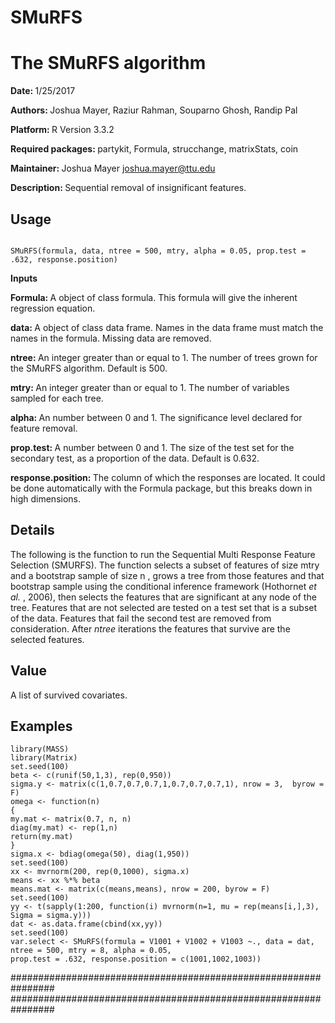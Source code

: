 # SMuRFS
<h1> The SMuRFS algorithm </h1>

<b> Date: </b> 1/25/2017

<b> Authors: </b> Joshua Mayer, Raziur Rahman, Souparno Ghosh, Randip Pal

<b> Platform: </b> R Version 3.3.2

<b> Required packages: </b>  partykit, Formula, strucchange, matrixStats, coin

<b> Maintainer: </b> Joshua Mayer <emph> joshua.mayer@ttu.edu </emph> 

<b> Description: </b> Sequential removal of insignificant features.

<h2> Usage </h2>

<code>
SMuRFS(formula, data, ntree = 500, mtry, alpha = 0.05, prop.test = .632, response.position)
</code>

<b> Inputs </b>

<strong> Formula: </strong> A object of class formula. This formula will give the inherent regression equation.

<strong> data: </strong> A object of class data frame. Names in the data frame must match the names in the formula. Missing data are removed.

<strong> ntree: </strong> An integer greater than or equal to 1. The number of trees grown for the SMuRFS algorithm. Default is 500.

<strong> mtry: </strong> An integer greater than or equal to 1. The number of variables sampled for each tree.

<strong> alpha: </strong> An number between 0 and 1. The significance level declared for feature removal.

<strong> prop.test: </strong> A number between 0 and 1. The size of the test set for the secondary test, as a proportion of the data. Default is 0.632.

<strong> response.position: </strong>  The column of which the responses are located. It could be done automatically with the Formula package, but this breaks down in high dimensions.

<h2> Details </h2> The following is the function to run the Sequential Multi Response Feature Selection (SMURFS). The function selects a subset of features of size <emph> mtry </emph> and a bootstrap sample of size <emph> n </emph>, grows a tree from those features and that bootstrap sample using the conditional inference framework (Hothornet <i> et al. </i>, 2006), then selects the features that are significant at any node of the tree. Features that are not selected are tested on a test set that is a subset of the data. Features that fail the second test are removed from consideration. After <i> ntree </i> iterations the features that survive are the selected features.

<h2> Value </h2> A list of survived covariates.

<h2> Examples </h2> 

    library(MASS)
    library(Matrix)
    set.seed(100)
    beta <- c(runif(50,1,3), rep(0,950))  
    sigma.y <- matrix(c(1,0.7,0.7,0.7,1,0.7,0.7,0.7,1), nrow = 3,  byrow = F)
    omega <- function(n)
    {
    my.mat <- matrix(0.7, n, n)
    diag(my.mat) <- rep(1,n)
    return(my.mat)
    }
    sigma.x <- bdiag(omega(50), diag(1,950))
    set.seed(100)    
    xx <- mvrnorm(200, rep(0,1000), sigma.x)
    means <- xx %*% beta
    means.mat <- matrix(c(means,means), nrow = 200, byrow = F)
    set.seed(100)
    yy <- t(sapply(1:200, function(i) mvrnorm(n=1, mu = rep(means[i,],3), Sigma = sigma.y)))
    dat <- as.data.frame(cbind(xx,yy))
    set.seed(100)
    var.select <- SMuRFS(formula = V1001 + V1002 + V1003 ~., data = dat, ntree = 500, mtry = 8, alpha = 0.05, 
    prop.test = .632, response.position = c(1001,1002,1003))

################################################################
################################################################


